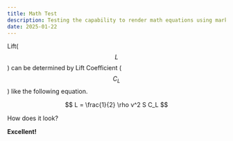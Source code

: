 ```yaml
---
title: Math Test
description: Testing the capability to render math equations using markdown.
date: 2025-01-22
---
```


Lift($$L$$) can be determined by Lift Coefficient ($$C_L$$) like the following
equation.

$$
L = \frac{1}{2} \rho v^2 S C_L
$$

How does it look?

**Excellent!**
